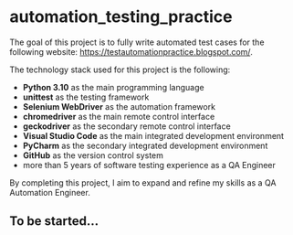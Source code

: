 # automation_testing_practice

The goal of this project is to fully write automated test cases for the following website: <https://testautomationpractice.blogspot.com/>.

The technology stack used for this project is the following:

- **Python 3.10** as the main programming language
- **unittest** as the testing framework
- **Selenium WebDriver** as the automation framework
- **chromedriver** as the main remote control interface
- **geckodriver** as the secondary remote control interface
- **Visual Studio Code** as the main integrated development environment
- **PyCharm** as the secondary integrated development environment
- **GitHub** as the version control system
- more than 5 years of software testing experience as a QA Engineer

By completing this project, I aim to expand and refine my skills as a QA Automation Engineer.

## To be started...
